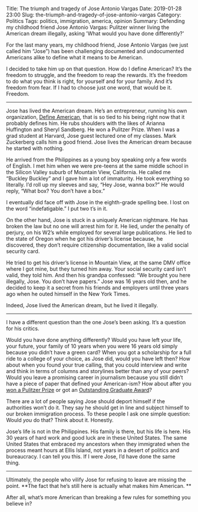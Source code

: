 Title: The triumph and tragedy of Jose Antonio Vargas
Date: 2019-01-28 23:00
Slug: the-triumph-and-tragedy-of-jose-antonio-vargas
Category: Politics
Tags: politics, immigration, america, opinion
Summary: Defending my childhood friend Jose Antonio Vargas: Pulitzer winner living the American dream illegally, asking 'What would you have done differently?'

For the last many years, my childhood friend, Jose Antonio Vargas (we just called him “Jose”) has been challenging documented and undocumented Americans alike to define what it means to be American. 

I decided to take him up on that question. How do I define American? It’s the freedom to struggle, and the freedom to reap the rewards. It’s the freedom to do what you think is right, for yourself and for your family. And it’s freedom from fear. If I had to choose just one word, that would be it. Freedom. 

---

Jose has lived the American dream. He’s an entrepreneur, running his own organization, [Define American](https://defineamerican.com/), that is so tied to his being right now that it probably defines him. He rubs shoulders with the likes of Arianna Huffington and Sheryl Sandberg. He won a Pulitzer Prize. When I was a grad student at Harvard, Jose guest lectured one of my classes. Mark Zuckerberg calls him a good friend. Jose lives the American dream because he started with nothing. 

He arrived from the Philippines as a young boy speaking only a few words of English. I met him when we were pre-teens at the same middle school in the Silicon Valley suburb of Mountain View, California. He called me “Buckley Buckley” and I gave him a lot of immaturity. He took everything so literally. I’d roll up my sleeves and say, “Hey Jose, wanna box?” He would reply, “What box? You don’t have a box.” 

I eventually did face off with Jose in the eighth-grade spelling bee. I lost on the word “indefatigable.” I put two t’s in it. 

On the other hand, Jose is stuck in a uniquely American nightmare. He has broken the law but no one will arrest him for it. He lied, under the penalty of perjury, on his W2’s while employed for several large publications. He lied to the state of Oregon when he got his driver’s license because, he discovered, they don’t require citizenship documentation, like a valid social security card. 

He tried to get his driver’s license in Mountain View, at the same DMV office where I got mine, but they turned him away. Your social security card isn’t valid, they told him. And then his grandpa confessed: “We brought you here illegally, Jose. You don’t have papers.” Jose was 16 years old then, and he decided to keep it a secret from his friends and employers until three years ago when he outed himself in the New York Times. 

Indeed, Jose lived the American dream, but he lived it illegally. 

---

I have a different question than the one Jose’s been asking. It’s a question for his critics.

Would you have done anything differently? Would you have left your life, your future, your family of 10 years when you were 16 years old simply because you didn’t have a green card? When you got a scholarship for a full ride to a college of your choice, as Jose did, would you have left then? How about when you found your true calling, that you could interview and write and think in terms of columns and storylines better than any of your peers? Would you leave a promising career in journalism because you still didn’t have a piece of paper that defined your American-ism? How about after you [won a Pulitzer Prize](https://en.wikipedia.org/wiki/Jose_Antonio_Vargas#Pulitzer_Prize) or got an [Outstanding Graduate Award](http://www.mvwsd.org/NWhismanRd)?

There are a lot of people saying Jose should deport himself if the authorities won’t do it. They say he should get in line and subject himself to our broken immigration process. To these people I ask one simple question: Would *you* do that? Think about it. Honestly. 

Jose’s life is not in the Philippines. His family is there, but his life is here. His 30 years of hard work and good luck are in these United States. The same United States that embraced my ancestors when they immigrated when the process meant hours at Ellis Island, not years in a desert of politics and bureaucracy. I can tell you this. If I were Jose, I’d have done the same thing. 

---

Ultimately, the people who vilify Jose for refusing to leave are missing the point. **The fact that he’s still here is actually what makes him American. **

After all, what’s more American than breaking a few rules for something you believe in?
